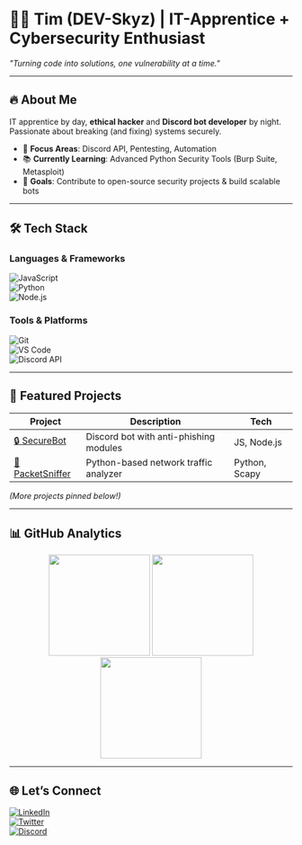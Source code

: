 # 👨‍💻 Tim (DEV-Skyz) | IT-Apprentice + Cybersecurity Enthusiast   

*"Turning code into solutions, one vulnerability at a time."*  

---

## 🔥 **About Me**  
IT apprentice by day, **ethical hacker** and **Discord bot developer** by night. Passionate about breaking (and fixing) systems securely.  

- 🎯 **Focus Areas**: Discord API, Pentesting, Automation  
- 📚 **Currently Learning**: Advanced Python Security Tools (Burp Suite, Metasploit)  
- 💼 **Goals**: Contribute to open-source security projects & build scalable bots  

---

## 🛠 **Tech Stack**  

### **Languages & Frameworks**  
![JavaScript](https://img.shields.io/badge/-JavaScript-F7DF1E?logo=javascript&logoColor=black)  
![Python](https://img.shields.io/badge/-Python-3776AB?logo=python&logoColor=white)  
![Node.js](https://img.shields.io/badge/-Node.js-339933?logo=node.js&logoColor=white)  

### **Tools & Platforms**  
![Git](https://img.shields.io/badge/-Git-F05032?logo=git&logoColor=white)  
![VS Code](https://img.shields.io/badge/-VS%20Code-007ACC?logo=visual-studio-code&logoColor=white)  
![Discord API](https://img.shields.io/badge/-Discord%20API-5865F2?logo=discord&logoColor=white)  

---

## 🚀 **Featured Projects**  

| Project | Description | Tech |  
|---------|-------------|------|  
| [🔒 SecureBot](https://github.com/DEV-Skyz/SecureBot) | Discord bot with anti-phishing modules | JS, Node.js |  
| [📡 PacketSniffer](https://github.com/DEV-Skyz/PacketSniffer) | Python-based network traffic analyzer | Python, Scapy |  

*(More projects pinned below!)*  

---

## 📊 **GitHub Analytics**  

<div align="center">  
  <img height="180em" src="https://github-readme-stats.vercel.app/api?username=DEV-Skyz&show_icons=true&theme=radical&hide_border=true" />  
  <img height="180em" src="https://github-readme-stats.vercel.app/api/top-langs/?username=DEV-Skyz&layout=compact&theme=radical&hide_border=true" />  
  <img height="180em" src="https://streak-stats.demolab.com/?user=DEV-Skyz&theme=radical&hide_border=true" />  
</div>  

---

## 🌐 **Let’s Connect**  

[![LinkedIn](https://img.shields.io/badge/-LinkedIn-0A66C2?logo=linkedin)](https://linkedin.com/in/yourprofile)  
[![Twitter](https://img.shields.io/badge/-Twitter-1DA1F2?logo=twitter)](https://twitter.com/yourhandle)  
[![Discord](https://img.shields.io/badge/-Discord-5865F2?logo=discord)](https://discord.com/users/911588324462981130)  
 


